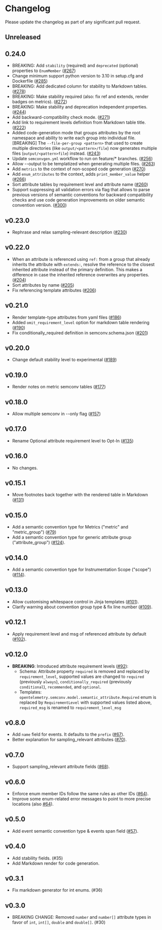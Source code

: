 # Changelog

Please update the changelog as part of any significant pull request.

## Unreleased

## 0.24.0

- BREAKING: Add `stability` (required) and `deprecated` (optional) properties to `EnumMember`
  ([#267](https://github.com/open-telemetry/build-tools/pull/267))
- Change minimum support python version to 3.10 in setup.cfg and Dockerfile
  ([#285](https://github.com/open-telemetry/build-tools/pull/285))
- BREAKING: Add dedicated column for stability to Markdown tables.
  ([#278](https://github.com/open-telemetry/build-tools/pull/278))
- BREAKING: Make stability required (also: fix ref and extends, render badges on metrics).
  ([#272](https://github.com/open-telemetry/build-tools/pull/272))
- BREAKING: Make stability and deprecation independent properties.
  ([#244](https://github.com/open-telemetry/build-tools/pull/244))
- Add backward-compatibility check mode.
  ([#271](https://github.com/open-telemetry/build-tools/pull/271))
- Add link to requirement levels definition from Markdown table title.
  ([#222](https://github.com/open-telemetry/build-tools/pull/222))
- Added code-generation mode that groups attributes by the root namespace and ability to write each group into individual file.
  [BREAKING] The `--file-per-group <pattern>` that used to create multiple directories (like `output/<pattern>/file`) now generates
  multiple files (`output/<pattern>file`) instead.
  ([#243](https://github.com/open-telemetry/build-tools/pull/243))
- Update `semconvgen.yml` workflow to run on feature/* branches.
  ([#256](https://github.com/open-telemetry/build-tools/pull/256))
- Allow --output to be templatized when generating multiple files.
  ([#263](https://github.com/open-telemetry/build-tools/pull/263))
- Add `metrics` to the context of non-scoped code generation
  ([#270](https://github.com/open-telemetry/build-tools/pull/270))
- Add `enum_attributes` to the context, adds `print_member_value` helper
  ([#266](https://github.com/open-telemetry/build-tools/pull/266))
- Sort attribute tables by requirement level and attribute name
  ([#260](https://github.com/open-telemetry/build-tools/pull/260))
- Support suppressing all validation errors via flag that allows to
  parse previous versions of semantic conventions for backward compatibility checks
  and use code generation improvements on older semantic convention version.
  ([#300](https://github.com/open-telemetry/build-tools/pull/300))

## v0.23.0

- Rephrase and relax sampling-relevant description
  ([#230](https://github.com/open-telemetry/build-tools/pull/230))

## v0.22.0

- When an attribute is referenced using `ref:` from a group that already inherits the attribute with `extends:`, resolve the reference to the closest inherited attribute instead of the primary definition. This makes a difference in case the inherited reference overwrites any properties.
  ([#204](https://github.com/open-telemetry/build-tools/pull/204))
- Sort attributes by name
  ([#205](https://github.com/open-telemetry/build-tools/pull/205))
- Fix referencing template attributes
  ([#206](https://github.com/open-telemetry/build-tools/pull/206))

## v0.21.0

- Render template-type attributes from yaml files
  ([#186](https://github.com/open-telemetry/build-tools/pull/186))
- Added `omit_requirement_level` option for markdown table rendering
  ([#190](https://github.com/open-telemetry/build-tools/pull/190))
- Fix conditionally_required definition in semconv.schema.json
  ([#201](https://github.com/open-telemetry/build-tools/pull/201))

## v0.20.0

- Change default stability level to experimental
  ([#189](https://github.com/open-telemetry/build-tools/pull/189))

## v0.19.0

- Render notes on metric semconv tables
  ([#177](https://github.com/open-telemetry/build-tools/pull/177))

## v0.18.0

- Allow multiple semconv in --only flag
  ([#157](https://github.com/open-telemetry/build-tools/pull/157))

## v0.17.0

- Rename Optional attribute requirement level to Opt-In
  ([#135](https://github.com/open-telemetry/build-tools/pull/135))

## v0.16.0

- No changes.

## v0.15.1

- Move footnotes back together with the rendered table in Markdown
  ([#131](https://github.com/open-telemetry/build-tools/pull/131))

## v0.15.0

- Add a semantic convention type for Metrics ("metric" and "metric_group")
  ([#79](https://github.com/open-telemetry/build-tools/pull/79))
- Add a semantic convention type for generic attribute group ("attribute_group")
  ([#124](https://github.com/open-telemetry/build-tools/pull/124)).

## v0.14.0

- Add a semantic convention type for Instrumentation Scope ("scope")
  ([#114](https://github.com/open-telemetry/build-tools/pull/114)).

## v0.13.0

- Allow customising whitespace control in Jinja templates
  ([#101](https://github.com/open-telemetry/build-tools/pull/101)).
- Clarify warning about convention group type & fix line number
  ([#109](https://github.com/open-telemetry/build-tools/pull/109)).

## v0.12.1

- Apply requirement level and msg of referenced attribute by default ([#102](https://github.com/open-telemetry/build-tools/pull/102)).

## v0.12.0

- **BREAKING**: Introduced attribute requirement levels ([#92](https://github.com/open-telemetry/build-tools/pull/92)):
  - Schema: Attribute property `required` is removed and replaced by `requirement_level`, supported values are changed to `required` (previously `always`), `conditionally_required` (previously `conditional`), `recommended`, and `optional`.
  - Templates: `opentelemetry.semconv.model.semantic_attribute.Required` enum is replaced by `RequirementLevel` with supported values listed above, `required_msg` is renamed to `requirement_level_msg`

## v0.8.0

- Add `name` field for events. It defaults to the `prefix`
  ([#67](https://github.com/open-telemetry/build-tools/pull/67)).
- Better explanation for sampling_relevant attributes
  ([#70](https://github.com/open-telemetry/build-tools/pull/70)).

## v0.7.0

- Support sampling_relevant attribute fields
  ([#68](https://github.com/open-telemetry/build-tools/pull/68)).

## v0.6.0

- Enforce enum member IDs follow the same rules as other IDs
  ([#64](https://github.com/open-telemetry/build-tools/pull/64)).
- Improve some enum-related error messages to point to more precise
  locations
  (also [#64](https://github.com/open-telemetry/build-tools/pull/64)).

## v0.5.0

- Add event semantic convention type & events span field
  ([#57](https://github.com/open-telemetry/build-tools/pull/57)).

## v0.4.0

- Add stability fields. (#35)
- Add Markdown render for code generation.

## v0.3.1

- Fix markdown generator for int enums. (#36)

## v0.3.0

- BREAKING CHANGE: Removed `number` and `number[]` attribute types in favor of `int`, `int[]`, `double` and `double[]`. (#30)

